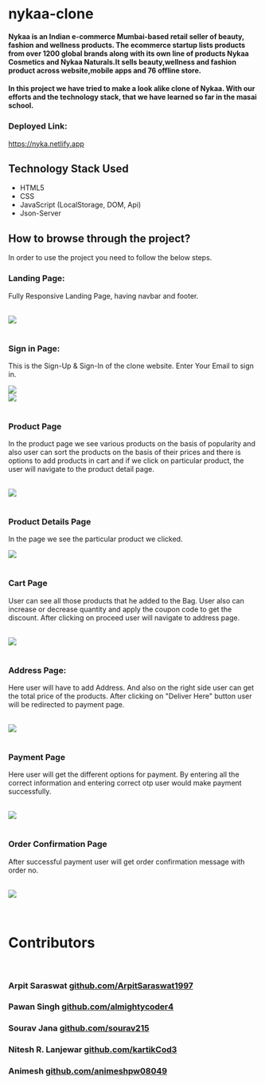 # nykaa-clone

#### Nykaa is an Indian e-commerce Mumbai-based retail seller of beauty, fashion and wellness products. The ecommerce startup lists products from over 1200 global brands along with its own line of products Nykaa Cosmetics and Nykaa Naturals.It sells beauty,wellness and fashion product across website,mobile apps and 76 offline store.

#### In this project we have tried to make a look alike clone of Nykaa. With our efforts and the technology stack, that we have learned so far in the masai school.


### Deployed Link:  
<a href="https://nyka.netlify.app/">https://nyka.netlify.app</a>

## Technology Stack Used
<ul>
<li>HTML5</li>
<li>CSS</li>
<li>JavaScript (LocalStorage, DOM, Api)</li>
<li>Json-Server</li>
</ul>

## How to browse through the project?
In order to use the project you need to follow the below steps.

### Landing Page:
Fully Responsive Landing Page, having navbar and footer.

<br/>
<img src="./img/nc_landing.png"/>
<br/><br/>

### Sign in Page:
This is the Sign-Up & Sign-In of the clone website. Enter Your Email to sign in.

<img src="./img/nc_signin.png"/>
<br/>
<img src="./img/nc_signup.png"/>
<br/>
<br/>

### Product Page
In the product page we see various products on the basis of popularity and also user can sort the products on the basis of their prices and there is options to add products in cart and if we click on particular product, the user will navigate to the product detail page.

<br/>
<img src="./img/nc_products.png"/>
<br/><br/>

### Product Details Page
In the page we see the particular product we clicked.


<img src="./img/nc_prodDetails.png"/>
<br/><br/>

### Cart Page
User can see all those products that he added to the Bag. User also can increase or decrease quantity and apply the coupon code to get the discount. After clicking on proceed user will navigate to address page.

<br/>
<img src="./img/nc_cart.png"/><br/><br/>

### Address Page:
Here user will have to add Address. And also on the right side user can get the total price of the products. After clicking on "Deliver Here"  button user will be redirected to payment page.

<br/>
<img src="./img/nc_address.png"/>
<br/><br/>

### Payment Page
Here user will get the different options for payment. By entering all the correct information and entering correct otp user would make payment successfully.

<br/>
<img src="./img/nc_payment.png">
<br/><br/>

### Order Confirmation Page
After successful payment user will get order confirmation message with order no.

<br/>
<img src="./img/nc_confirm.png"/>
<br/>
<br/>
<br/>

# Contributors
<br/>

### Arpit Saraswat <a href="https://github.com/ArpitSaraswat1997">github.com/ArpitSaraswat1997</a>
### Pawan Singh <a href="https://github.com/almightycoder4">github.com/almightycoder4</a>
### Sourav Jana <a href="https://github.com/sourav215">github.com/sourav215</a>
### Nitesh R. Lanjewar <a href="https://github.com/kartikCod3">github.com/kartikCod3</a>
### Animesh <a href="https://github.com/animeshpw08049">github.com/animeshpw08049</a>
